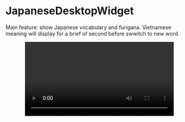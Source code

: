 # JapaneseDesktopWidget
Main feature: show Japanese vocabulary and furigana. Vietnamese meaning will display for a brief of second before swwitch to new word.

<div align="center">
  <video src="https://user-images.githubusercontent.com/28079928/217909075-f38f6be1-f554-4113-bbd6-fb3d3761a34a.mp4" width=400/>
<div/>

Support many option in the context menu
![image](https://user-images.githubusercontent.com/28079928/217908584-3f266fac-1aec-4369-8231-ebdea21fb8cf.png)
